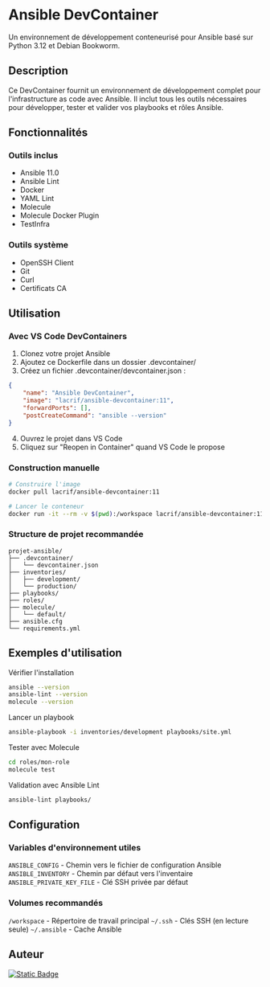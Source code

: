 # Ansible DevContainer

Un environnement de développement conteneurisé pour Ansible basé sur Python 3.12 et Debian Bookworm.

## Description

Ce DevContainer fournit un environnement de développement complet pour l'infrastructure as code avec Ansible. Il inclut tous les outils nécessaires pour développer, tester et valider vos playbooks et rôles Ansible.

## Fonctionnalités

### Outils inclus

- Ansible 11.0 
- Ansible Lint
- Docker
- YAML Lint
- Molecule
- Molecule Docker Plugin
- TestInfra

### Outils système

- OpenSSH Client
- Git
- Curl
- Certificats CA

## Utilisation

### Avec VS Code DevContainers

1. Clonez votre projet Ansible
2. Ajoutez ce Dockerfile dans un dossier .devcontainer/
3. Créez un fichier .devcontainer/devcontainer.json :

```json
{
    "name": "Ansible DevContainer",
    "image": "lacrif/ansible-devcontainer:11",
    "forwardPorts": [],
    "postCreateCommand": "ansible --version"
}
```

4. Ouvrez le projet dans VS Code
5. Cliquez sur "Reopen in Container" quand VS Code le propose

### Construction manuelle

```bash
# Construire l'image
docker pull lacrif/ansible-devcontainer:11

# Lancer le conteneur
docker run -it --rm -v $(pwd):/workspace lacrif/ansible-devcontainer:11 bash
```

### Structure de projet recommandée

```
projet-ansible/
├── .devcontainer/
│   └── devcontainer.json
├── inventories/
│   ├── development/
│   └── production/
├── playbooks/
├── roles/
├── molecule/
│   └── default/
├── ansible.cfg
└── requirements.yml
```

## Exemples d'utilisation

Vérifier l'installation

```bash
ansible --version
ansible-lint --version
molecule --version
```

Lancer un playbook

```bash
ansible-playbook -i inventories/development playbooks/site.yml
```

Tester avec Molecule

```bash
cd roles/mon-role
molecule test
```

Validation avec Ansible Lint

```bash
ansible-lint playbooks/
```

## Configuration

### Variables d'environnement utiles

`ANSIBLE_CONFIG` - Chemin vers le fichier de configuration Ansible
`ANSIBLE_INVENTORY` - Chemin par défaut vers l'inventaire
`ANSIBLE_PRIVATE_KEY_FILE` - Clé SSH privée par défaut

### Volumes recommandés

`/workspace` - Répertoire de travail principal
`~/.ssh` - Clés SSH (en lecture seule)
`~/.ansible` - Cache Ansible

## Auteur

[![Static Badge](https://img.shields.io/badge/Lacrif-0000?style=flat&logo=github&logoColor=white&color=black&link=https%3A%2F%2Fgithub.com%2Flacrif)](https://github.com/lacrif)
